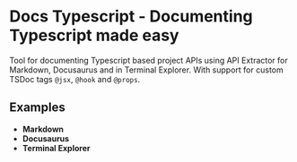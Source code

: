 # Docs Typescript - Documenting Typescript made easy

Tool for documenting Typescript based project APIs using API Extractor for Markdown, Docusaurus and in Terminal Explorer.
With support for custom TSDoc tags `@jsx`, `@hook` and `@props`.

## Examples

- **Markdown**
- **Docusaurus**
- **Terminal Explorer**
